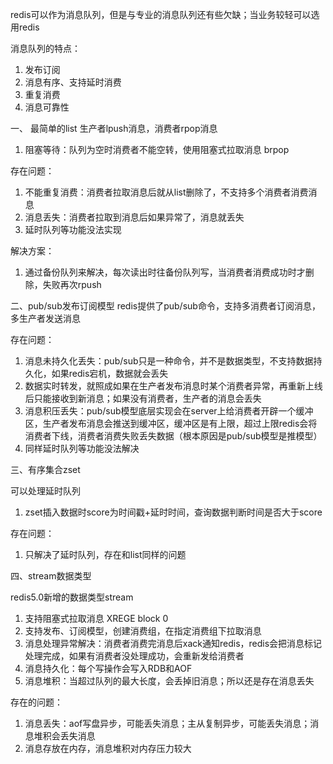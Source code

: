 redis可以作为消息队列，但是与专业的消息队列还有些欠缺；当业务较轻可以选用redis

消息队列的特点：
1. 发布订阅
2. 消息有序、支持延时消费
3. 重复消费
4. 消息可靠性

一、 最简单的list
生产者lpush消息，消费者rpop消息
1. 阻塞等待：队列为空时消费者不能空转，使用阻塞式拉取消息 brpop

存在问题：
1. 不能重复消费：消费者拉取消息后就从list删除了，不支持多个消费者消费消息
2. 消息丢失：消费者拉取到消息后如果异常了，消息就丢失
3. 延时队列等功能没法实现

解决方案：
1. 通过备份队列来解决，每次读出时往备份队列写，当消费者消费成功时才删除，失败再次rpush

二、pub/sub发布订阅模型
redis提供了pub/sub命令，支持多消费者订阅消息，多生产者发送消息

存在问题：
1. 消息未持久化丢失：pub/sub只是一种命令，并不是数据类型，不支持数据持久化，如果redis宕机，数据就会丢失
2. 数据实时转发，就照成如果在生产者发布消息时某个消费者异常，再重新上线后只能接收到新消息；如果没有消费者，生产者的消息会丢失
3. 消息积压丢失：pub/sub模型底层实现会在server上给消费者开辟一个缓冲区，生产者发布消息会推送到缓冲区，缓冲区是有上限，超过上限redis会将消费者下线，消费者消费失败丢失数据（根本原因是pub/sub模型是推模型）
4. 同样延时队列等功能没法解决

三、有序集合zset

可以处理延时队列
1. zset插入数据时score为时间戳+延时时间，查询数据判断时间是否大于score

存在问题：
1. 只解决了延时队列，存在和list同样的问题

四、stream数据类型

redis5.0新增的数据类型stream
1. 支持阻塞式拉取消息 XREGE block 0
2. 支持发布、订阅模型，创建消费组，在指定消费组下拉取消息
3. 消息处理异常解决：消费者消费完消息后xack通知redis，redis会把消息标记处理完成，如果有消费者没处理成功，会重新发给消费者
4. 消息持久化：每个写操作会写入RDB和AOF
5. 消息堆积：当超过队列的最大长度，会丢掉旧消息；所以还是存在消息丢失

存在的问题：
1. 消息丢失：aof写盘异步，可能丢失消息；主从复制异步，可能丢失消息；消息堆积会丢失消息
2. 消息存放在内存，消息堆积对内存压力较大
